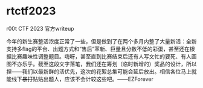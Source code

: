 # rtctf2023
r00t CTF 2023 官方writeup

今年的新生赛整活浓度正常了一些，但是做到了在两个多月内整了大量新活：全新支持多flag的平台、出题方式和“售后”革新、巨量且分数不低的彩蛋，甚至还在根据比赛趣味性调整题目。嗨呀，甚至直到比赛结束后还有人写文忙的要死、有人画图不亦乐乎。截至这段文字落笔，我们还在筹划（临时新增的）奖品的设计，所以捏——我们以最新鲜的活优先，这次的花絮总集可能会延后放出。相信各位马上就能线下~~暴打~~贴贴出题人，应该不会计较这些吧。——EZForever


